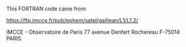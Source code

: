 This FORTRAN code came from:

https://ftp.imcce.fr/pub/ephem/satel/galilean/L1/L1.2/

IMCCE - Observatoire de Paris
77 avenue Denfert Rochereau
F-75014 PARIS

